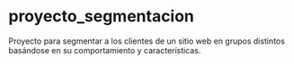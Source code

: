 # proyecto_segmentacion
Proyecto para segmentar a los clientes de un sitio web en grupos distintos basándose en su comportamiento y características.
